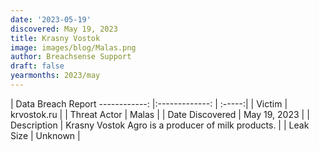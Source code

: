 ```yaml
---
date: '2023-05-19'
discovered: May 19, 2023
title: Krasny Vostok
image: images/blog/Malas.png
author: Breachsense Support
draft: false
yearmonths: 2023/may
---
```



| Data Breach Report
------------:     |:-------------:    | :-----:|
| Victim      | krvostok.ru      | 
| Threat Actor      | Malas      | 
| Date Discovered      | May 19, 2023      | 
| Description      | Krasny Vostok Agro is a producer of milk products.      | 
| Leak Size      | Unknown      | 

